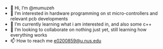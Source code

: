 - 👋 Hi, I’m @mumuzeh
- 👀 I’m interested in hardware programming on st micro-controllers and relevant pcb developments
- 🌱 I’m currently learning what i am interested in, and also some c++
- 💞️ I’m looking to collaborate on nothing just yet, still learning how everything works
- 📫 How to reach me e0200859@u.nus.edu

<!---
mumuzeh/mumuzeh is a ✨ special ✨ repository because its `README.md` (this file) appears on your GitHub profile.
You can click the Preview link to take a look at your changes.
--->
